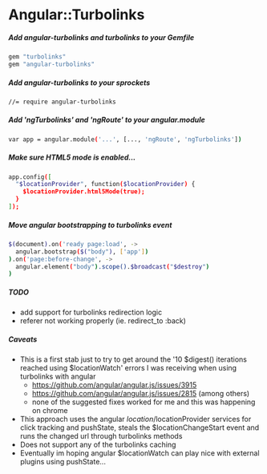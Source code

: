 # Angular::Turbolinks

##### Add angular-turbolinks and turbolinks to your Gemfile
```sh
gem "turbolinks"
gem "angular-turbolinks"
```

##### Add angular-turbolinks to your sprockets
```sh
//= require angular-turbolinks
```

##### Add 'ngTurbolinks' and 'ngRoute' to your angular.module
```sh
var app = angular.module('...', [..., 'ngRoute', 'ngTurbolinks'])
```

##### Make sure HTML5 mode is enabled...
```sh
app.config([
  "$locationProvider", function($locationProvider) {
    $locationProvider.html5Mode(true);
  }
]);
```

##### Move angular bootstrapping to turbolinks event
```sh
$(document).on('ready page:load', ->
  angular.bootstrap($("body"), ['app'])
).on('page:before-change', ->
  angular.element("body").scope().$broadcast("$destroy")
)
```

##### TODO
* add support for turbolinks redirection logic
* referer not working properly (ie. redirect_to :back)

##### Caveats
* This is a first stab just to try to get around the '10 $digest() iterations reached using $locationWatch' errors I was receiving when using turbolinks with angular
  * https://github.com/angular/angular.js/issues/3915
  * https://github.com/angular/angular.js/issues/2815 (among others)
  * none of the suggested fixes worked for me and this was happening on chrome
* This approach uses the angular $location/$locationProvider services for click tracking and pushState, steals the $locationChangeStart event and runs the changed url through turbolinks methods
* Does not support any of the turbolinks caching
* Eventually im hoping angular $locationWatch can play nice with external plugins using pushState...
